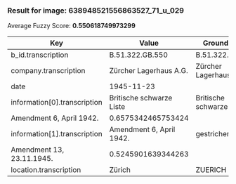 ### Result for image: 638948521556863527_71_u_029
Average Fuzzy Score: **0.550618749973299**
<small>

| Key | Value | Ground Truth | Score |
| --- | --- | --- | --- |
| b_id.transcription | B.51.322.GB.550 | B.51.322.GB.550. | 0.967741935483871 |
| company.transcription | Zürcher Lagerhaus A.G. | Zürcher Lagerhaus A.G. | 1.0 |
| date | 1945-11-23 |  | 0.0 |
| information[0].transcription | Britische schwarze Liste | Britische schwarze Liste
Amendment 6, April 1942. | 0.6575342465753424 |
| information[1].transcription | Amendment 6, April 1942. | gestrichen:
Amendment 13, 23.11.1945. | 0.5245901639344263 |
| location.transcription | Zürich | ZUERICH | 0.15384615384615385 |

</small>
